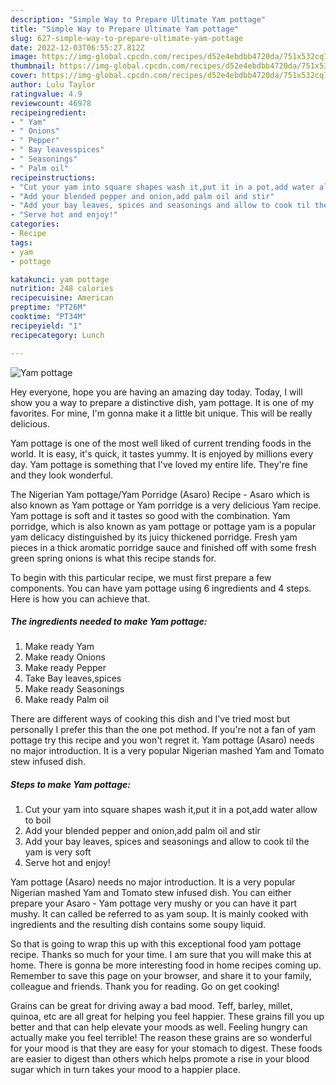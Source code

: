 ```yaml
---
description: "Simple Way to Prepare Ultimate Yam pottage"
title: "Simple Way to Prepare Ultimate Yam pottage"
slug: 627-simple-way-to-prepare-ultimate-yam-pottage
date: 2022-12-03T06:55:27.812Z
image: https://img-global.cpcdn.com/recipes/d52e4ebdbb4720da/751x532cq70/yam-pottage-recipe-main-photo.jpg
thumbnail: https://img-global.cpcdn.com/recipes/d52e4ebdbb4720da/751x532cq70/yam-pottage-recipe-main-photo.jpg
cover: https://img-global.cpcdn.com/recipes/d52e4ebdbb4720da/751x532cq70/yam-pottage-recipe-main-photo.jpg
author: Lulu Taylor
ratingvalue: 4.9
reviewcount: 46978
recipeingredient:
- " Yam"
- " Onions"
- " Pepper"
- " Bay leavesspices"
- " Seasonings"
- " Palm oil"
recipeinstructions:
- "Cut your yam into square shapes wash it,put it in a pot,add water allow to boil"
- "Add your blended pepper and onion,add palm oil and stir"
- "Add your bay leaves, spices and seasonings and allow to cook til the yam is very soft"
- "Serve hot and enjoy!"
categories:
- Recipe
tags:
- yam
- pottage

katakunci: yam pottage 
nutrition: 248 calories
recipecuisine: American
preptime: "PT26M"
cooktime: "PT34M"
recipeyield: "1"
recipecategory: Lunch

---
```



![Yam pottage](https://img-global.cpcdn.com/recipes/d52e4ebdbb4720da/751x532cq70/yam-pottage-recipe-main-photo.jpg)

Hey everyone, hope you are having an amazing day today. Today, I will show you a way to prepare a distinctive dish, yam pottage. It is one of my favorites. For mine, I'm gonna make it a little bit unique. This will be really delicious.

Yam pottage is one of the most well liked of current trending foods in the world. It is easy, it's quick, it tastes yummy. It is enjoyed by millions every day. Yam pottage is something that I've loved my entire life. They're fine and they look wonderful.

The Nigerian Yam pottage/Yam Porridge (Asaro) Recipe - Asaro which is also known as Yam pottage or Yam porridge is a very delicious Yam recipe. Yam pottage is soft and it tastes so good with the combination. Yam porridge, which is also known as yam pottage or pottage yam is a popular yam delicacy distinguished by its juicy thickened porridge. Fresh yam pieces in a thick aromatic porridge sauce and finished off with some fresh green spring onions is what this recipe stands for.


To begin with this particular recipe, we must first prepare a few components. You can have yam pottage using 6 ingredients and 4 steps. Here is how you can achieve that.

<!--inarticleads1-->

##### The ingredients needed to make Yam pottage:

1. Make ready  Yam
1. Make ready  Onions
1. Make ready  Pepper
1. Take  Bay leaves,spices
1. Make ready  Seasonings
1. Make ready  Palm oil


There are different ways of cooking this dish and I&#39;ve tried most but personally I prefer this than the one pot method. If you&#39;re not a fan of yam pottage try this recipe and you won&#39;t regret it. Yam pottage (Asaro) needs no major introduction. It is a very popular Nigerian mashed Yam and Tomato stew infused dish. 

<!--inarticleads2-->

##### Steps to make Yam pottage:

1. Cut your yam into square shapes wash it,put it in a pot,add water allow to boil
1. Add your blended pepper and onion,add palm oil and stir
1. Add your bay leaves, spices and seasonings and allow to cook til the yam is very soft
1. Serve hot and enjoy!


Yam pottage (Asaro) needs no major introduction. It is a very popular Nigerian mashed Yam and Tomato stew infused dish. You can either prepare your Asaro - Yam pottage very mushy or you can have it part mushy. It can called be referred to as yam soup. It is mainly cooked with ingredients and the resulting dish contains some soupy liquid. 

So that is going to wrap this up with this exceptional food yam pottage recipe. Thanks so much for your time. I am sure that you will make this at home. There is gonna be more interesting food in home recipes coming up. Remember to save this page on your browser, and share it to your family, colleague and friends. Thank you for reading. Go on get cooking!

Grains can be great for driving away a bad mood. Teff, barley, millet, quinoa, etc are all great for helping you feel happier. These grains fill you up better and that can help elevate your moods as well. Feeling hungry can actually make you feel terrible! The reason these grains are so wonderful for your mood is that they are easy for your stomach to digest. These foods are easier to digest than others which helps promote a rise in your blood sugar which in turn takes your mood to a happier place.
